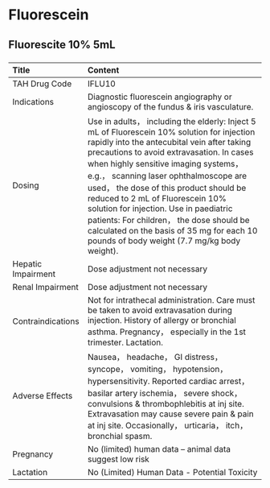 # Fluorescein

## Fluorescite 10% 5mL

##### 

| Title              | Content                                                                                                                                                                                                                                                                                                                                                                                                                                                                                                                                  |
|:-------------------|:-----------------------------------------------------------------------------------------------------------------------------------------------------------------------------------------------------------------------------------------------------------------------------------------------------------------------------------------------------------------------------------------------------------------------------------------------------------------------------------------------------------------------------------------|
| TAH Drug Code      | IFLU10                                                                                                                                                                                                                                                                                                                                                                                                                                                                                                                                   |
| Indications        | Diagnostic fluorescein angiography or angioscopy of the fundus & iris vasculature.                                                                                                                                                                                                                                                                                                                                                                                                                                                       |
| Dosing             | Use in adults， including the elderly: Inject 5 mL of Fluorescein 10% solution for injection rapidly into the antecubital vein after taking precautions to avoid extravasation. In cases when highly sensitive imaging systems， e.g.， scanning laser ophthalmoscope are used， the dose of this product should be reduced to 2 mL of Fluorescein 10% solution for injection. Use in paediatric patients: For children， the dose should be calculated on the basis of 35 mg for each 10 pounds of body weight (7.7 mg/kg body weight). |
| Hepatic Impairment | Dose adjustment not necessary                                                                                                                                                                                                                                                                                                                                                                                                                                                                                                            |
| Renal Impairment   | Dose adjustment not necessary                                                                                                                                                                                                                                                                                                                                                                                                                                                                                                            |
| Contraindications  | Not for intrathecal administration. Care must be taken to avoid extravasation during injection. History of allergy or bronchial asthma. Pregnancy， especially in the 1st trimester. Lactation.                                                                                                                                                                                                                                                                                                                                          |
| Adverse Effects    | Nausea， headache， GI distress， syncope， vomiting， hypotension， hypersensitivity. Reported cardiac arrest， basilar artery ischemia， severe shock， convulsions & thrombophlebitis at inj site. Extravasation may cause severe pain & pain at inj site. Occasionally， urticaria， itch， bronchial spasm.                                                                                                                                                                                                                         |
| Pregnancy          | No (limited) human data – animal data suggest low risk                                                                                                                                                                                                                                                                                                                                                                                                                                                                                   |
| Lactation          | No (Limited) Human Data - Potential Toxicity                                                                                                                                                                                                                                                                                                                                                                                                                                                                                             |

